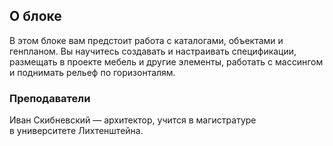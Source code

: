 ## О блоке

В этом блоке вам предстоит работа с каталогами, объектами и генпланом. Вы научитесь создавать и настраивать спецификации, размещать в проекте мебель и другие элементы, работать с массингом и поднимать рельеф по горизонталям. 

### Преподаватели

Иван Скибневский — архитектор, учится в магистратуре в университете Лихтенштейна.